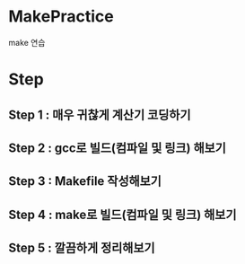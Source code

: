 # MakePractice

make 연습

# Step

## Step 1 : 매우 귀찮게 계산기 코딩하기

## Step 2 : gcc로 빌드(컴파일 및 링크) 해보기

## Step 3 : Makefile 작성해보기

## Step 4 : make로 빌드(컴파일 및 링크) 해보기

## Step 5 : 깔끔하게 정리해보기